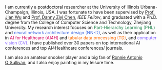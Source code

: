 I am currently a postdoctoral researcher at the University of Illinois Urbana-Champaign, Illinois, USA. I was fortunate to have been supervised by [Prof. Jian Wu](https://person.zju.edu.cn/en/wujian) and [Prof. Danny Ziyi Chen](https://www3.nd.edu/~dchen/), *IEEE Fellow*, and graduated with a Ph.D. degree from the College of Computer Science and Technology, Zhejiang University. My research interest focuses on <span style="color:SeaGreen">Part-Hierarchy Learning (PHL)</span> and <span style="color:RoyalBlue">neural network architecture design (NN-D)</span>, as well as their application in <span style="color:#D70761;">AI for Healthcare (AI4H)</span> and <span style="color:#FC6A03;">tabular data processing (TD)</span>, and <span style="color:#8866FF;">computer vision (CV)</span>. I have published over 30 papers on top international AI conferences and top AI4Healthcare conferences/ journals.


<!-- that manages to parse objects/ concepts into part-whole hierarchy for better understanding and to explore to implant parse trees into a neural network. The insights on <span style="color:SeaGreen">PHL</span> inspired my researches on  -->
<!-- <span style="color:RoyalBlue">neural network architecture design (NN-D)</span>, and <span style="color:#8866FF;">computer vision (CV)</span>.-->
<!-- , and <span style="color:#D70761;">AI4H</span>.  -->
<!-- in top international AI conferences such as ICML, CVPR, and AAAI, -->
<!-- presenting advanced AI technologies 
and more than 10 papers in  such as MICCAI and TMI.-->
<!-- involving ECG data processing, medical image analysis, and medical examination result (represented in tables) analysis. -->
<!-- I was honored with the *National Scholarship of China* in 2015 and 2021, and won the *Tencent Doctoral Scholarship* in 2021, the *Huawei Fundamental Research Scholarship* in 2022. I am the core member of our team participating MICCAI competitions, and we won <span style="color:red">the 1-st place</span> in the Challenge of Signet Ring Cell Detection and in the Challenge of Organ-At-Risk Segmentation from Chest CT Scans, and <span style="color:red">the 2-nd place</span> in the Challenge of Colonoscopy Tissue Segmentation. -->

I am also an amateur snooker player and a big fan of [Ronnie Antonio O'Sullivan](https://en.wikipedia.org/wiki/Ronnie_O%27Sullivan), and I also enjoy painting in my leisure time.

